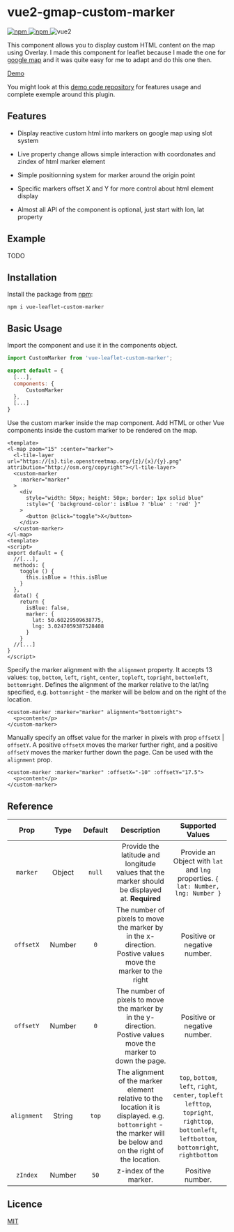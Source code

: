 # vue2-gmap-custom-marker

[
![npm](https://img.shields.io/npm/v/vue-leaflet-custom-marker.svg)
![npm](https://img.shields.io/npm/dm/vue-leaflet-custom-marker.svg)
](https://www.npmjs.com/package/vue-leaflet-custom-marker)
![vue2](https://img.shields.io/badge/vue-2.x-brightgreen.svg)

This component allows you to display custom HTML content on the map using Overlay.
I made this component for leaflet because I made the one for [google map](https://github.com/eregnier/vue2-gmap-custom-marker) and it was quite easy for me to adapt and do this one then.

[Demo](https://TODO/)

You might look at this [demo code repository](https://vue-leaflet-custom-marker-demo.pages.dev) for features usage and complete exemple around this plugin.

## Features

- Display reactive custom html into markers on google map using slot system

- Live property change allows simple interaction with coordonates and zindex of html marker element

- Simple positionning system for marker around the origin point

- Specific markers offset X and Y for more control about html element display

- Almost all API of the component is optional, just start with lon, lat property

## Example

TODO

<!-- ![custom markers on vue leaflet map](sample.png) -->

## Installation

Install the package from [npm](https://www.npmjs.com/package/vue-leaflet-custom-marker):

`npm i vue-leaflet-custom-marker`

## Basic Usage

Import the component and use it in the components object.

```javascript
import CustomMarker from 'vue-leaflet-custom-marker';

export default = {
  [...],
  components: {
      CustomMarker
  },
  [...]
}
```

Use the custom marker inside the map component. Add HTML or other Vue components inside the custom marker to be rendered on the map.

```vue
<template>
<l-map zoom="15" :center="marker">
  <l-tile-layer url="https://{s}.tile.openstreetmap.org/{z}/{x}/{y}.png" attribution="http://osm.org/copyright"></l-tile-layer>
  <custom-marker
    :marker="marker"
  >
    <div
      style="width: 50px; height: 50px; border: 1px solid blue"
      :style="{ 'background-color': isBlue ? 'blue' : 'red' }"
    >
      <button @click="toggle">X</button>
    </div>
  </custom-marker>
</l-map>
<template>
<script>
export default = {
  //[...],
  methods: {
    toggle () {
      this.isBlue = !this.isBlue
    }
  },
  data() {
    return {
      isBlue: false,
      marker: {
        lat: 50.60229509638775,
        lng: 3.0247059387528408
      }
    }
  //[...]
}
</script>
```


Specify the marker alignment with the `alignment` property. It accepts 13 values: `top`, `bottom`, `left`, `right`, `center`, `topleft`, `topright`, `bottomleft`, `bottomright`. Defines the alignment of the marker relative to the lat/lng specified, e.g. `bottomright` - the marker will be below and on the right of the location.

```vue
<custom-marker :marker="marker" alignment="bottomright">
  <p>content</p>
</custom-marker>
```

<!-- ![custom markers on vue leaflet map](alignment.png) -->

Manually specify an offset value for the marker in pixels with prop `offsetX` | `offsetY`. A positive `offsetX` moves the marker further right, and a positive `offsetY` moves the marker further down the page. Can be used with the `alignment` prop.

```vue
<custom-marker :marker="marker" :offsetX="-10" :offsetY="17.5">
  <p>content</p>
</custom-marker>
```

## Reference

|   **Prop**    | **Type** | **Default** |                                                                        **Description**                                                                        |                                                               **Supported Values**                                                                |
| :-----------: | :------: | :---------: | :-----------------------------------------------------------------------------------------------------------------------------------------------------------: | :-----------------------------------------------------------------------------------------------------------------------------------------------: |
|   `marker`    |  Object  |   `null`    |                                Provide the latitude and longitude values that the marker should be displayed at. **Required**                                 |                                 Provide an Object with `lat` and `lng` properties. `{ lat: Number, lng: Number }`                                 |
|   `offsetX`   |  Number  |     `0`     |                          The number of pixels to move the marker by in the x-direction. Postive values move the marker to the right                           |                                                           Positive or negative number.                                                            |
|   `offsetY`   |  Number  |     `0`     |                        The number of pixels to move the marker by in the y-direction. Postive values move the marker to down the page.                        |                                                           Positive or negative number.                                                            |
|  `alignment`  |  String  |    `top`    | The alignment of the marker element relative to the location it is displayed. e.g. `bottomright` - the marker will be below and on the right of the location. | `top`, `bottom`, `left`, `right`, `center`, `topleft` `lefttop`, `topright`, `righttop`, `bottomleft`, `leftbottom`, `bottomright`, `rightbottom` |
|   `zIndex`    |  Number  |    `50`     |                                                                    z-index of the marker.                                                                     |                                                                 Positive number.                                                                  |

## Licence

[MIT](https://en.wikipedia.org/wiki/MIT_License)
